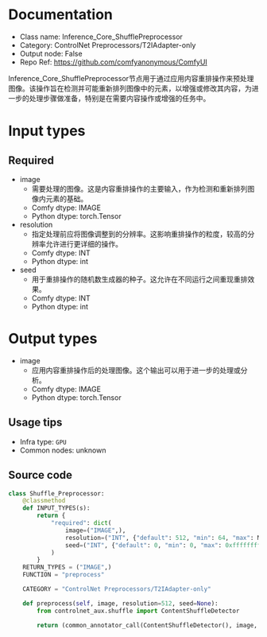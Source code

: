 
# Documentation
- Class name: Inference_Core_ShufflePreprocessor
- Category: ControlNet Preprocessors/T2IAdapter-only
- Output node: False
- Repo Ref: https://github.com/comfyanonymous/ComfyUI

Inference_Core_ShufflePreprocessor节点用于通过应用内容重排操作来预处理图像。该操作旨在检测并可能重新排列图像中的元素，以增强或修改其内容，为进一步的处理步骤做准备，特别是在需要内容操作或增强的任务中。

# Input types
## Required
- image
    - 需要处理的图像。这是内容重排操作的主要输入，作为检测和重新排列图像内元素的基础。
    - Comfy dtype: IMAGE
    - Python dtype: torch.Tensor
- resolution
    - 指定处理前应将图像调整到的分辨率。这影响重排操作的粒度，较高的分辨率允许进行更详细的操作。
    - Comfy dtype: INT
    - Python dtype: int
- seed
    - 用于重排操作的随机数生成器的种子。这允许在不同运行之间重现重排效果。
    - Comfy dtype: INT
    - Python dtype: int

# Output types
- image
    - 应用内容重排操作后的处理图像。这个输出可以用于进一步的处理或分析。
    - Comfy dtype: IMAGE
    - Python dtype: torch.Tensor


## Usage tips
- Infra type: `GPU`
- Common nodes: unknown


## Source code
```python
class Shuffle_Preprocessor:
    @classmethod
    def INPUT_TYPES(s):
        return {
            "required": dict(
                image=("IMAGE",),
                resolution=("INT", {"default": 512, "min": 64, "max": MAX_RESOLUTION, "step": 64}),
                seed=("INT", {"default": 0, "min": 0, "max": 0xffffffffffffffff})
            )
        }
    RETURN_TYPES = ("IMAGE",)
    FUNCTION = "preprocess"

    CATEGORY = "ControlNet Preprocessors/T2IAdapter-only"

    def preprocess(self, image, resolution=512, seed=None):
        from controlnet_aux.shuffle import ContentShuffleDetector

        return (common_annotator_call(ContentShuffleDetector(), image, resolution=resolution, seed=seed), )

```
